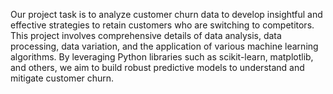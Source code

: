 Our project task is to analyze customer churn data to develop insightful and effective strategies to retain customers who are switching to competitors. This project involves comprehensive details of data analysis, data processing, data variation, and the application of various machine learning algorithms. By leveraging Python libraries such as scikit-learn, matplotlib, and others, we aim to build robust predictive models to understand and mitigate customer churn.
